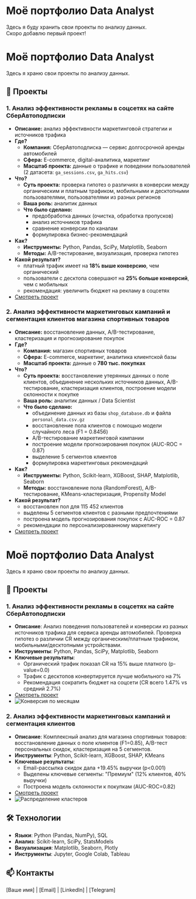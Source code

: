 # Моё портфолио Data Analyst

Здесь я буду хранить свои проекты по анализу данных.  
Скоро добавлю первый проект!

# Моё портфолио Data Analyst

Здесь я храню свои проекты по анализу данных.

## 📁 Проекты

### 1. Анализ эффективности рекламы в соцсетях на сайте СберАвтоподписки
- **Описание:** анализ эффективности маркетинговой стратегии и источников трафика
- **Где?**
  - **Компания:** СберАвтоподписка — сервис долгосрочной аренды автомобилей
  - **Сфера:** E-commerce, digital-аналитика, маркетинг
  - **Масштаб проекта:** данные о трафике и поведении пользователей (2 датасета: `ga_sessions.csv`, `ga_hits.csv`)
- **Что?**
  - **Суть проекта:** проверка гипотез о различиях в конверсии между органическим и платным трафиком, мобильными и десктопными пользователями, пользователями из разных регионов
  - **Ваша роль:** аналитик данных
  - **Что было сделано:**
    - предобработка данных (очистка, обработка пропусков)
    - анализ источников трафика
    - сравнение конверсии по каналам
    - формулировка бизнес-рекомендаций
- **Как?**
  - **Инструменты:** Python, Pandas, SciPy, Matplotlib, Seaborn
  - **Методы:** A/B-тестирование, визуализация, проверка гипотез
- **Какой результат?**
  - платный трафик имеет на **18% выше конверсию**, чем органический
  - пользователи с десктопа совершают на **25% больше конверсий**, чем с мобильных
  - рекомендация: увеличить бюджет на рекламу в соцсетях
- [Смотреть проект](final_project_ab_test.ipynb)

### 2. Анализ эффективности маркетинговых кампаний и сегментация клиентов магазина спортивных товаров
- **Описание:** восстановление данных, A/B-тестирование, кластеризация и прогнозирование покупок
- **Где?**
  - **Компания:** магазин спортивных товаров
  - **Сфера:** E-commerce, маркетинг, аналитика клиентской базы
  - **Масштаб проекта:** данные о **780 тыс. покупках**
- **Что?**
  - **Суть проекта:** восстановление утерянных данных о поле клиентов, объединение нескольких источников данных, A/B-тестирование, кластеризация клиентов, построение модели склонности к покупке
  - **Ваша роль:** аналитик данных / Data Scientist
  - **Что было сделано:**
    - объединение данных из базы `shop_database.db` и файла `personal_data.csv.gz`
    - восстановление пола клиентов с помощью модели случайного леса (F1 = 0.8456)
    - A/B-тестирование маркетинговой кампании
    - построение модели прогнозирования покупок (AUC-ROC = 0.87)
    - выделение 5 сегментов клиентов
    - формулировка маркетинговых рекомендаций
- **Как?**
  - **Инструменты:** Python, Scikit-learn, XGBoost, SHAP, Matplotlib, Seaborn
  - **Методы:** восстановление пола (RandomForest), A/B-тестирование, KMeans-кластеризация, Propensity Model
- **Какой результат?**
  - восстановлен пол для 115 452 клиентов
  - выделены 5 сегментов клиентов с разными предпочтениями
  - построена модель прогнозирования покупок с AUC-ROC = 0.87
  - рекомендации по персонализированному маркетингу
- [Смотреть проект](clustering_analysis.ipynb)



# Моё портфолио Data Analyst

Здесь я храню свои проекты по анализу данных.

## 📁 Проекты

### 1. Анализ эффективности рекламы в соцсетях на сайте СберАвтоподписки
- **Описание**: Анализ поведения пользователей и конверсии из разных источников трафика для сервиса аренды автомобилей. Проверка гипотез о различии CR между органическим/платным трафиком, мобильными/десктопными устройствами.
- **Инструменты**: Python, Pandas, SciPy, Matplotlib, Seaborn
- **Ключевые результаты**:
  - Органический трафик показал CR на 15% выше платного (p-value=0.0)
  - Трафик с десктопов конвертируется лучше мобильного на 7%
  - Рекомендация сократить бюджет на соцсети (CR всего 1.47% vs средний 2.7%)
- [Смотреть проект](final_project_ab_test.ipynb)
- ![Конверсия по месяцам](media/image8.png)

### 2. Анализ эффективности маркетинговых кампаний и сегментация клиентов
- **Описание**: Комплексный анализ для магазина спортивных товаров: восстановление данных о поле клиентов (F1=0.85), A/B-тест персональных скидок, кластеризация на 5 сегментов.
- **Инструменты**: Python, Scikit-learn, XGBoost, SHAP, KMeans
- **Ключевые результаты**:
  - Email-рассылка скидок дала +19.45% выручки (p<0.001)
  - Выделены ключевые сегменты: "Премиум" (12% клиентов, 40% выручки)
  - Построена модель склонности к покупкам (AUC-ROC=0.82)
- [Смотреть проект](clustering_analysis.ipynb)
- ![Распределение кластеров](media/image27.png)

## 🛠️ Технологии
- **Языки**: Python (Pandas, NumPy), SQL
- **Анализ**: Scikit-learn, SciPy, StatsModels
- **Визуализация**: Matplotlib, Seaborn, Plotly
- **Инструменты**: Jupyter, Google Colab, Tableau

## 📫 Контакты
[Ваше имя] | [Email] | [LinkedIn] | [Telegram]
